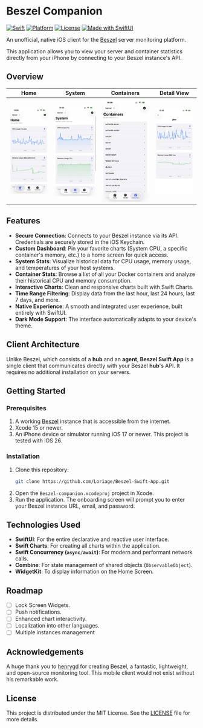 # Beszel Companion

[![Swift](https://img.shields.io/badge/Swift-5.9-orange.svg?logo=swift)](https://swift.org)
[![Platform](https://img.shields.io/badge/Platform-iOS%2017%2B-blue.svg)](https://developer.apple.com/ios/)
[![License](https://img.shields.io/github/license/Loriage/Beszel-Swift-App?color=%239944ee)](./LICENSE)
[![Made with SwiftUI](https://img.shields.io/badge/Made%20with-SwiftUI-blue.svg?logo=swift)](https://developer.apple.com/xcode/swiftui/)

An unofficial, native iOS client for the [Beszel](https://github.com/henrygd/beszel) server monitoring platform.

This application allows you to view your server and container statistics directly from your iPhone by connecting to your Beszel instance's API.

## Overview

|                                                 Home                                                 |                                                 System                                                 |                                                 Containers                                                 |                                               Detail View                                               |
| :--------------------------------------------------------------------------------------------------: | :----------------------------------------------------------------------------------------------------: | :--------------------------------------------------------------------------------------------------------: | :-----------------------------------------------------------------------------------------------------: |
| <img src="https://github.com/Loriage/Beszel-Swift-App/blob/main/screenshots/home.jpg" width="200" /> | <img src="https://github.com/Loriage/Beszel-Swift-App/blob/main/screenshots/system.jpg" width="200" /> | <img src="https://github.com/Loriage/Beszel-Swift-App/blob/main/screenshots/containers.jpg" width="200" /> | <img src="https://github.com/Loriage/Beszel-Swift-App/blob/main/screenshots/details.jpg" width="200" /> |

## Features

-   **Secure Connection**: Connects to your Beszel instance via its API. Credentials are securely stored in the iOS Keychain.
-   **Custom Dashboard**: Pin your favorite charts (System CPU, a specific container's memory, etc.) to a home screen for quick access.
-   **System Stats**: Visualize historical data for CPU usage, memory usage, and temperatures of your host systems.
-   **Container Stats**: Browse a list of all your Docker containers and analyze their historical CPU and memory consumption.
-   **Interactive Charts**: Clean and responsive charts built with Swift Charts.
-   **Time Range Filtering**: Display data from the last hour, last 24 hours, last 7 days, and more.
-   **Native Experience**: A smooth and integrated user experience, built entirely with SwiftUI.
-   **Dark Mode Support**: The interface automatically adapts to your device's theme.

## Client Architecture

Unlike Beszel, which consists of a **hub** and an **agent**, **Beszel Swift App** is a single client that communicates directly with your Beszel **hub**'s API. It requires no additional installation on your servers.

## Getting Started

### Prerequisites

1.  A working [Beszel](https://beszel.dev/guide/getting-started) instance that is accessible from the internet.
2.  Xcode 15 or newer.
3.  An iPhone device or simulator running iOS 17 or newer. This project is tested with iOS 26.

### Installation

1.  Clone this repository:
    ```bash
    git clone https://github.com/Loriage/Beszel-Swift-App.git
    ```
2.  Open the `Beszel-companion.xcodeproj` project in Xcode.
3.  Run the application. The onboarding screen will prompt you to enter your Beszel instance URL, email, and password.

## Technologies Used

-   **SwiftUI**: For the entire declarative and reactive user interface.
-   **Swift Charts**: For creating all charts within the application.
-   **Swift Concurrency (`async/await`)**: For modern and performant network calls.
-   **Combine**: For state management of shared objects (`ObservableObject`).
-   **WidgetKit**: To display information on the Home Screen.

## Roadmap

-   [ ] Lock Screen Widgets.
-   [ ] Push notifications.
-   [ ] Enhanced chart interactivity.
-   [ ] Localization into other languages.
-   [ ] Multiple instances management

## Acknowledgements

A huge thank you to [henrygd](https://github.com/henrygd) for creating Beszel, a fantastic, lightweight, and open-source monitoring tool. This mobile client would not exist without his remarkable work.

## License

This project is distributed under the MIT License. See the [LICENSE](./LICENSE) file for more details.

